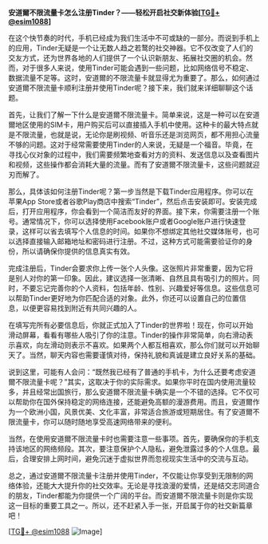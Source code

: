 **安道爾不限流量卡怎么注册Tinder？——轻松开启社交新体验[[TG💪+ @esim1088](https://t.me/s/esim1088)]**

在这个快节奏的时代，手机已经成为我们生活中不可或缺的一部分。而说到手机上的应用，Tinder无疑是一个让无数人趋之若鹜的社交神器。它不仅改变了人们的交友方式，还为世界各地的人们提供了一个认识新朋友、拓展社交圈的机会。然而，对于很多人来说，使用Tinder可能会遇到一些问题，比如网络信号不稳定、数据流量不足等。这时，安道爾的不限流量卡就显得尤为重要了。那么，如何通过安道爾不限流量卡顺利注册并使用Tinder呢？接下来，我们就来详细聊聊这个话题。

首先，让我们了解一下什么是安道爾不限流量卡。简单来说，这是一种可以在安道爾地区使用的SIM卡，用户购买后可以直接插入手机中使用。这种卡的最大特点就是不限流量，也就是说，无论你是刷视频、听音乐还是浏览网页，都不用担心流量不够的问题。这对于经常需要使用Tinder的人来说，无疑是一个福音。毕竟，在寻找心仪对象的过程中，我们需要频繁地查看对方的资料、发送信息以及查看图片和视频，这些操作都会消耗大量的流量。而有了安道爾不限流量卡，这些问题就迎刃而解了。

那么，具体该如何注册Tinder呢？第一步当然是下载Tinder应用程序。你可以在苹果App Store或者谷歌Play商店中搜索“Tinder”，然后点击安装即可。安装完成后，打开应用程序，你会看到一个简洁而友好的界面。接下来，你需要注册一个账号。通常情况下，你可以选择使用Facebook账户或者Google账户进行快速登录，这样可以省去填写个人信息的时间。如果你不想绑定其他社交媒体账号，也可以选择直接输入邮箱地址和密码进行注册。不过，这种方式可能需要验证你的身份，所以请确保你提供的信息真实有效。

完成注册后，Tinder会要求你上传一张个人头像。这张照片非常重要，因为它将是别人对你的第一印象。因此，建议选择一张清晰、自然且具有吸引力的照片。同时，不要忘记完善你的个人资料，包括年龄、性别、兴趣爱好等信息。这些信息可以帮助Tinder更好地为你匹配合适的对象。此外，你还可以设置自己的位置信息，以便更容易找到附近有共同兴趣的人。

在填写完所有必要信息后，你就正式加入了Tinder的世界啦！现在，你可以开始滑动屏幕，看看有哪些人吸引了你的注意。Tinder的操作非常简单，向右滑动表示喜欢，向左滑动则表示不喜欢。如果两个人都互相喜欢，那么你们就可以开始聊天了。当然，聊天内容也需要谨慎对待，保持礼貌和真诚是建立良好关系的基础。

说到这里，可能有人会问：“既然我已经有了普通的手机卡，为什么还要考虑安道爾不限流量卡呢？”其实，这取决于你的实际需求。如果你平时在国内使用流量较多，并且经常出国旅行，那么安道爾不限流量卡确实是一个不错的选择。它不仅可以帮助你在国外保持稳定的网络连接，还能避免高额的漫游费用。而且，安道爾作为一个欧洲小国，风景优美、文化丰富，非常适合旅游或短期居住。有了安道爾不限流量卡，你可以随时随地享受高速网络带来的便利。

当然，在使用安道爾不限流量卡时也需要注意一些事项。首先，要确保你的手机支持该地区的网络频段。其次，要注意保护个人隐私，避免泄露过多的个人信息。最后，合理安排上网时间，避免沉迷于虚拟世界而忽视现实生活中的交流与互动。

总之，通过安道爾不限流量卡注册并使用Tinder，不仅能让你享受到无限制的网络体验，还能大大提升你的社交效率。无论是寻找浪漫的爱情，还是结交志同道合的朋友，Tinder都能为你提供一个广阔的平台。而安道爾不限流量卡则是你实现这一目标的重要工具之一。所以，还不赶紧入手一张，开启属于你的社交新篇章吧！

[[TG💪+ @esim1088](https://t.me/s/esim1088) ![Image](https://i.postimg.cc/4NQfJmqS/Snipaste-2025-05-13-00-14-12.png)]